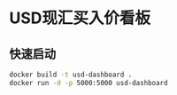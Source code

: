 # USD现汇买入价看板

## 快速启动

```bash
docker build -t usd-dashboard .
docker run -d -p 5000:5000 usd-dashboard
